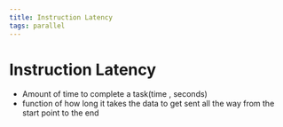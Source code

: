 ```yaml
---
title: Instruction Latency
tags: parallel 
---
```


# Instruction Latency
- Amount of time to complete a task(time , seconds)
- function of how long it takes the data to get sent all the way from the start point to the end
































































































